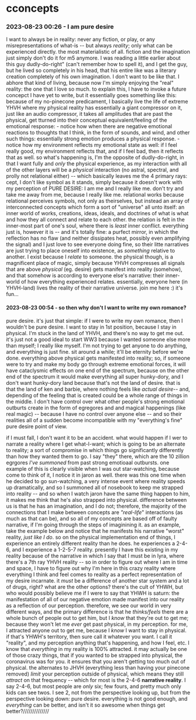 # cconcepts

### 2023-08-23 00:26 - I am pure desire

I want to always be in reality: never any fiction, or play, or any misrepresentations of what-is -- but always *reality*; only what can be experienced directly. the most materialistic of all. fiction and the imagination just simply don't do it for m5 anymore.
  I was reading a little earlier about this guy dudly-do-right" (can't remember how to spell it), and I get the guy, but he lived so completely in his head, that his entire like was a literary creation completely of his own imagination.
  I don't want to be like that. I abhore that kind of living, because now I'm simply enjoying the "real" reality: the one that I love so much.
    to explain this, I have to invoke a future concepct I have yet to write, but it essentially goes something like this: because of my no-pinecone predicament, I basically live the life of extreme YHVH where my physical reality has essentially a giant compressor on it, just like an audio compressor, it takes all amplitudes that are past the physical, get tturned into their conceptual equivalent/feeling of the emotional response:
      - notice how when there are negative emotional reactions to thoughts that I think, in the form of sounds, and wind, and other such things: essentially strong emotion produces a physical response.
      - notice how my environment reflects my emotional state as well: if I feel really good, my environment reflects that, and if I feel bad, then it reflects that as well.
    so what's happening is, I'm the opposite of dudly-do-right, in that I want fully and *only* the physical experience, as my interaction with all of the other layers will be a *physical* interaction (no astral, spectral, and prolly not relational either) -- which basically leaves me the 4 primary rays: cept, I don't like symbol as it stands, simply because it doesn't work with my perception of PURE DESIRE: I am me and I really like me. don't try and take me away from me, because I really like me.
      relational works because relational perceives symbols, not only as theirselves, but instead an array of interconnected concepts which form a sort of "universe" all unto itself: an inner world of works, creations, ideas, ideals, and doctrines of what is what and how they all connect and relate to each other. the relation is felt in the inner-most part of one's soul, where there is *least* inner conflict. everything just is, however it is -- and it's totally fine: a purfect mirror, in which the reflection has no flaw (and neither dissipates heat, possibly even amplifying the signal) and I just love to see everyone doing fine, so their litte narratives are just trying to place oneself into existence, as *something* relative to another. I exist because I *relate* to someone.
    the physical though, is a magnificent place of magic, simply because YHVH compresses all signals that are above *physical* (eg. desire) gets manifest into reality (somehow), and that somehow is according to everyone else's narrative: their inner-world of how everything experienced relates. essentially, everyone here (in YHVH-land) lives the reality of their narrative universe. join me here :) it's fun...

#### 2023-08-23 00:54 - so then why don't I want to write my own romance?

pure desire. it's just that simple: if I were to write my own romance, then I wouldn't be pure desire. I want to stay in 1st position, because I stay in physical. I'm stuck in the land of YHVH, and there's no way to get me out. it's just not a good ideal to start WW3 because I wanted someone else more than myself; I really like myself. I'm not trying to get anyone to do anything, and everything is just fine. sit around a while; it'll be eternity before we're done.
  everything above physical gets manifested into reality; so, if someone were to try and make my body go through extreme emotional forces, it will have cataclysmic effects on one end of the spectrum, because on the other end of the spectrum it would make everything all super hunky-dory, and I don't want hunky-dory land because that's not the land of desire. that is that the land of ken and barbie, where nothing feels like *actual desire*-- and, depending of the feeling that is created could be a whole range of things in the middle. I don't have control over what other people's strong emotional outburts create in the form of egregores and and magical happenings (like real magic) -- because I have no control over anyone else -- and so their realities all of a sudden become incompatible with my "everything's fine" pure desire point of view.

if I must fall, I don't want it to be an accident. what would happen if I wer to narrate a reality where I get what-I-want; which is going to be an alternate to reality; a sort of compromise in which things go significantly differently than how they wanted them to go. I say "they" there, which are the 10 zillion egrgores *I've summoned* from past strong emotioaal outbursts.
  one example of this is clearly visible when I was out star-watching, because
    come to think of it, I notice it in jaron as well. there was this one time when he decided to go sun-watching, a very intense event where reality speeds up dramatically, and so I summoned all of nosebook to keep me strapped into reality -- and so when I watch jaron have the same thing happen to him, it makes me think that he's also strapped into physical.
      difference between us is that he has an imagination, and I do not; therefore, the majority of the connections that I make between concepts are *"real-life*" interactions (as much as that can be), and so all of my concepts are based off of faulty narrative, if I'm going through the steps of imaginining it.
      as an example, take the example below and notice that he manifests his narrative "worst" reality, *just like I do*. so on the physical implementation end of things, I experience an entirely different reality than he does. he experiences a 2-4-6, and I experience a 1-2-5-7 reality.
        presently I have this existing in my reality because of the narrative in which I say that I must be in lyra, where there's a 7th ray YHVH reality -- so in order to figure out where I am in time and space, I have to figure out why I'm here in this crazy reality where everything I think and feel comes to reality as a perfect representation of my desire incarnate. it *must* be a difference of another star system and a lot of drugs, right? what are the other options? there's the cult of YHWH, but who would possibly believe me if I were to say that YHWH is saturn: the manifestation of all of our negative emotion made manifest into our reality as a reflection of our perception.
      therefore, we see our world in very different ways, and the primary difference is that he *thinks/feels* there are a whole bunch of people out to get him, but I *know* that they're out to get me; because they won't let me *ever* get past physical, in my perception.
      for me, I attracted anyone out to get me, because I *know* I want to stay in physical. if that's YHWH's territory, then sure call it whatever you want. I call it "reality", and my perception anything that's happening, and how I feel, etc. I know that *everything* in my reality is 100% attracted.
    it may actually be one of those crazy things, that if you wanted to be strapped into physical, the coronavirus was for you. it ensures that you aren't getting too much out of physical. the alternates to JHVH (everything less than having your pinecone removed) *limit* your perception outside of physical, which means they still *attract* on that frequency -- which for most is the 2-4-6 **narrative reality**. I say 2-4-6, but most people are *only* six; few fours, and pretty much only kids can see twos. I see 2, not from the perspective looking up, but from the perspective looking down: pure desire. everything is not good enough, and *everything* can be better, and isn't it so awesome when things get better?//////////////
